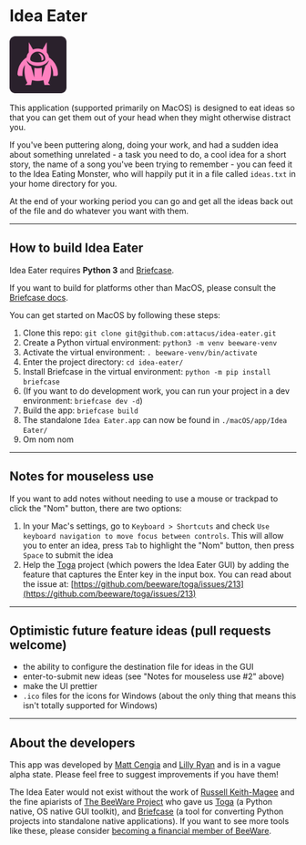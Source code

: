 # Idea Eater

<img src="src/idea_eater/resources/idea_eater.png" width="100">

This application (supported primarily on MacOS) is designed to eat ideas so that you can get them out of your head when they might otherwise distract you.

If you've been puttering along, doing your work, and had a sudden idea about something unrelated - a task you need to do, a cool idea for a short story, the name of a song you've been trying to remember - you can feed it to the Idea Eating Monster, who will happily put it in a file called `ideas.txt` in your home directory for you.

At the end of your working period you can go and get all the ideas back out of the file and do whatever you want with them.

---

## How to build Idea Eater

Idea Eater requires **Python 3** and [Briefcase](https://github.com/beeware/briefcase).

If you want to build for platforms other than MacOS, please consult the [Briefcase docs](https://briefcase.readthedocs.io/en/latest/).

You can get started on MacOS by following these steps:

1) Clone this repo: `git clone git@github.com:attacus/idea-eater.git`
2) Create a Python virtual environment: `python3 -m venv beeware-venv`
3) Activate the virtual environment: `. beeware-venv/bin/activate`
4) Enter the project directory: `cd idea-eater/`
5) Install Briefcase in the virtual environment: `python -m pip install briefcase`
6) (If you want to do development work, you can run your project in a dev environment: `briefcase dev -d`)
7) Build the app: `briefcase build`
8) The standalone `Idea Eater.app` can now be found in `./macOS/app/Idea Eater/`
9) Om nom nom

---

## Notes for mouseless use

If you want to add notes without needing to use a mouse or trackpad to click the "Nom" button, there are two options:

1) In your Mac's settings, go to `Keyboard > Shortcuts` and check `Use keyboard navigation to move focus between controls`. This will allow you to enter an idea, press `Tab` to highlight the "Nom" button, then press `Space` to submit the idea
2) Help the [Toga](https://github.com/beeware/toga) project (which powers the Idea Eater GUI) by adding the feature that captures the Enter key in the input box. You can read about the issue at: [https://github.com/beeware/toga/issues/213](https://github.com/beeware/toga/issues/213)

---

## Optimistic future feature ideas (pull requests welcome)

- the ability to configure the destination file for ideas in the GUI
- enter-to-submit new ideas (see "Notes for mouseless use #2" above)
- make the UI prettier
- `.ico` files for the icons for Windows (about the only thing that means this isn't totally supported for Windows)

---

## About the developers

This app was developed by [Matt Cengia](https://blog.mattcen.com/about/) and [Lilly Ryan](https://twitter.com/attacus_au) and is in a vague alpha state. Please feel free to suggest improvements if you have them!

The Idea Eater would not exist without the work of [Russell Keith-Magee](https://twitter.com/freakboy3742) and the fine apiarists of [The BeeWare Project](https://beeware.org/) who gave us [Toga](https://github.com/beeware/toga) (a Python native, OS native GUI toolkit), and [Briefcase](https://github.com/beeware/briefcase) (a tool for converting Python projects into standalone native applications). If you want to see more tools like these, please
consider [becoming a financial member of BeeWare](https://beeware.org/contributing/membership).

